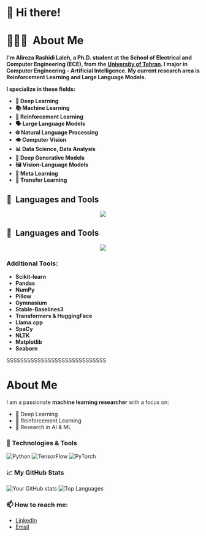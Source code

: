 # 👋 Hi there!

# 👨🏻‍💻 &nbsp;About Me
**I'm Alireza Rashidi Laleh, a Ph.D. student at the School of Electrical and Computer Engineering (ECE), from the [University of Tehran](https://ut.ac.ir/en). I major in Computer Engineering - Artificial Intelligence. My current research area is Reinforcement Learning and Large Language Models.**

**I specialize in these fields:**
- **🧠 Deep Learning**
- **📚 Machine Learning**
- **🤖 Reinforcement Learning**
- **🗣️ Large Language Models**
- **🌐 Natural Language Processing**
- **👁️ Computer Vision**
- **📊 Data Science, Data Analysis**
- **🎨 Deep Generative Models**
- **🖼️ Vision-Language Models**
- **🔄 Meta Learning**
- **🔀 Transfer Learning**

## 🚀 &nbsp;Languages and Tools
<!--[![My Skills](https://skillicons.dev/icons?i=py,r,matlab,cpp,c,tensorflow,pytorch,vscode,visualstudio,latex,git,linux&perline=6)](https://skillicons.dev)-->
<p align="center">
  <a href="https://skillicons.dev">
    <img src="https://skillicons.dev/icons?i=py,r,matlab,cpp,c,tensorflow,pytorch,vscode,visualstudio,latex,git,linux&perline=6" />
  </a>
</p>

## 🚀 &nbsp;Languages and Tools
<p align="center">
  <a href="https://skillicons.dev">
    <img src="https://skillicons.dev/icons?i=py,r,rust,c,cpp,go,matlab,julia,pytorch,tensorflow,opencv,git,linux,latex,sublime&perline=6" />
  </a>
</p>

### Additional Tools:
- **Scikit-learn**
- **Pandas**
- **NumPy**
- **Pillow**
- **Gymnasium**
- **Stable-Baselines3**
- **Transformers & HuggingFace**
- **Llama.cpp**
- **SpaCy**
- **NLTK**
- **Matplotlib**
- **Seaborn**



SSSSSSSSSSSSSSSSSSSSSSSSSSSSS

# About Me



I am a passionate **machine learning researcher** with a focus on:
- 🧠 Deep Learning
- 🤖 Reinforcement Learning
- 🔬 Research in AI & ML

### 🔧 Technologies & Tools
![Python](https://img.shields.io/badge/-Python-3776AB?logo=python&logoColor=white&style=for-the-badge)
![TensorFlow](https://img.shields.io/badge/-TensorFlow-FF6F00?logo=tensorflow&logoColor=white&style=for-the-badge)
![PyTorch](https://img.shields.io/badge/-PyTorch-EE4C2C?logo=pytorch&logoColor=white&style=for-the-badge)

### 📈 My GitHub Stats
![Your GitHub stats](https://github-readme-stats.vercel.app/api?username=rsd16&show_icons=true&theme=radical)
![Top Languages](https://github-readme-stats.vercel.app/api/top-langs/?username=rsd16&layout=compact&theme=radical)

### 📫 How to reach me:
- [LinkedIn](https://www.linkedin.com/in/alireza-rashidi-laleh)
- [Email](mailto:rashidireza1666@gmail.com)

<!--
**rsd16/rsd16** is a ✨ _special_ ✨ repository because its `README.md` (this file) appears on your GitHub profile.

Here are some ideas to get you started:

- 🔭 I’m currently working on ...
- 🌱 I’m currently learning ...
- 👯 I’m looking to collaborate on ...
- 🤔 I’m looking for help with ...
- 💬 Ask me about ...
- 📫 How to reach me: ...
- 😄 Pronouns: ...
- ⚡ Fun fact: ...
-->
